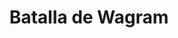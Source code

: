 ﻿---
title: "Batalla de Wagram"
permalink: periodes_623.html
layout: periode
dataInici: 1809-07-05
dataFi: 1809-07-06
sidebar: periodes
pares:
  - id: 622
    title: "Quinta Coalición"
    dataInici: "(1809)"

fills:
jocsPrincipals:
  - title: "Battles #8. Wagram 1809"
    bggId: 87428
    dataInici: 
    dataFi: 

  - title: "Wagram"
    bggId: 239
    dataInici: 
    dataFi: 

jocsEscenaris:
jocsEpoca:
  - title: "Jours de Gloire Campagne: Le Danube"
    bggId: 9860
    escenari: "Wagram"
    dataInici: 
    dataFi: 

jocsEpocaEscenaris:
---
